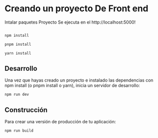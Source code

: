 # Creando un proyecto De Front end

Intalar paquetes Proyecto Se ejecuta en el http://localhost:5000!


```bash

npm install

pnpm install

yarn install
```

## Desarrollo

Una vez que hayas creado un proyecto e instalado las dependencias con npm install (o pnpm install o yarn), inicia un servidor de desarrollo:

```bash
npm run dev

```

## Construcción

Para crear una versión de producción de tu aplicación:



```bash
npm run build
```

